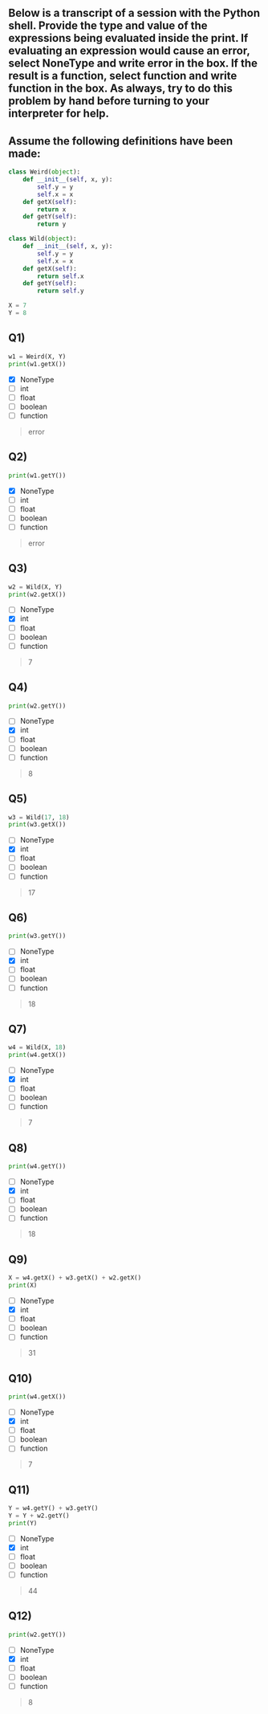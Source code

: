 ## Below is a transcript of a session with the Python shell. Provide the type and value of the expressions being evaluated inside the print. If evaluating an expression would cause an error, select NoneType and write error in the box. If the result is a function, select function and write function in the box. As always, try to do this problem by hand before turning to your interpreter for help.

## Assume the following definitions have been made:

```py
class Weird(object):
    def __init__(self, x, y): 
        self.y = y
        self.x = x
    def getX(self):
        return x 
    def getY(self):
        return y

class Wild(object):
    def __init__(self, x, y): 
        self.y = y
        self.x = x
    def getX(self):
        return self.x 
    def getY(self):
        return self.y

X = 7
Y = 8
```
## Q1)
```py
w1 = Weird(X, Y)
print(w1.getX())
```
- [x] NoneType
- [ ] int
- [ ] float
- [ ] boolean
- [ ] function
> error

## Q2)
```py
print(w1.getY())
```
- [x] NoneType
- [ ] int
- [ ] float
- [ ] boolean
- [ ] function
> error

## Q3)
```py
w2 = Wild(X, Y)
print(w2.getX())
```
- [ ] NoneType
- [x] int
- [ ] float
- [ ] boolean
- [ ] function
> 7

## Q4)
```py
print(w2.getY())
```
- [ ] NoneType
- [x] int
- [ ] float
- [ ] boolean
- [ ] function
> 8

## Q5)
```py
w3 = Wild(17, 18)
print(w3.getX())
```
- [ ] NoneType
- [x] int
- [ ] float
- [ ] boolean
- [ ] function
> 17

## Q6)
```py
print(w3.getY())
```
- [ ] NoneType
- [x] int
- [ ] float
- [ ] boolean
- [ ] function
> 18

## Q7)
```py
w4 = Wild(X, 18)
print(w4.getX())
```
- [ ] NoneType
- [x] int
- [ ] float
- [ ] boolean
- [ ] function
> 7

## Q8)
```py
print(w4.getY())
```
- [ ] NoneType
- [x] int
- [ ] float
- [ ] boolean
- [ ] function
> 18

## Q9)
```py
X = w4.getX() + w3.getX() + w2.getX()
print(X)
```
- [ ] NoneType
- [x] int
- [ ] float
- [ ] boolean
- [ ] function
> 31

## Q10)
```py
print(w4.getX())
```
- [ ] NoneType
- [x] int
- [ ] float
- [ ] boolean
- [ ] function
> 7

## Q11)
```py
Y = w4.getY() + w3.getY()
Y = Y + w2.getY()
print(Y)
```
- [ ] NoneType
- [x] int
- [ ] float
- [ ] boolean
- [ ] function
> 44

## Q12)
```py
print(w2.getY())
```
- [ ] NoneType
- [x] int
- [ ] float
- [ ] boolean
- [ ] function
> 8
